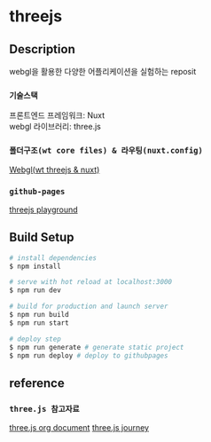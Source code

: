 # threejs

## Description

webgl을 활용한 다양한 어플리케이션을 실험하는 reposit

### `기술스택`

프론트엔드 프레임워크: Nuxt<br>
webgl 라이브러리: three.js

### `폴더구조(wt core files) & 라우팅(nuxt.config)`

[Webgl(wt threejs & nuxt)](https://docs.google.com/presentation/d/17WGG9_Ta_cRJbsu3JsRxzDVkaGIKA_kQhbYjzROwQS8/edit?usp=sharing)

### `github-pages`
[threejs playground](https://gibaek-lee.github.io/threejs/)

## Build Setup

```bash
# install dependencies
$ npm install

# serve with hot reload at localhost:3000
$ npm run dev

# build for production and launch server
$ npm run build
$ npm run start

# deploy step
$ npm run generate # generate static project
$ npm run deploy # deploy to githubpages
```

## reference
### `three.js 참고자료`

[three.js org document](https://threejs.org/docs/index.html#manual/en/introduction/Creating-a-scene)
[three.js journey](https://threejs-journey.xyz/)
